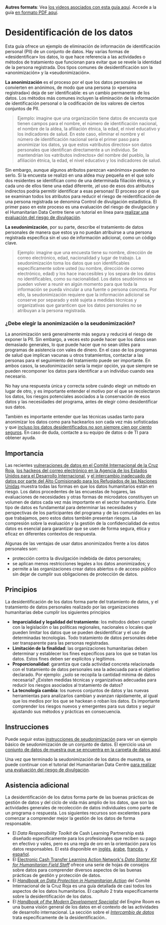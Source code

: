 **Autres formats**: Vea [los videos asociados con esta guía aquí](https://youtu.be/MX0Y1UjL73g). Accede a la guía [en formato PDF aquí](http://dldocs.mercycorps.org/DPPDeidentifyingDataGuideES.pdf).

# Desidentificación de los datos
Esta guía ofrece un ejemplo de eliminación de información de identificación personal (PII) de un conjunto de datos. Hay varias formas de «desidentificar» los datos, lo que hace referencia a las actividades o métodos de tratamiento que funcionan para evitar que se revele la identidad de la persona registrada. Dos tipos comunes de desidentificación son la «anonimización» y la «seudonimización».

**La anonimización** es el proceso por el que los datos personales se convierten en anónimos, de modo que una persona (o «persona registrada») deja de ser identificable: es un cambio permanente de los datos. Los métodos más comunes incluyen la eliminación de la información de identificación personal o la codificación de los valores de ciertos conjuntos de PII.

> Ejemplo: imagine que una organización tiene datos de encuesta que tienen campos para el nombre, el número de identificación nacional, el nombre de la aldea, la afiliación étnica, la edad, el nivel educativo y los indicadores de salud. En este caso, eliminar el nombre y el número de identificación nacional sería el primer paso para anonimizar los datos, ya que estos «atributos directos» son datos personales que identifican directamente a un individuo. Se mantendrían los «atributos indirectos» del nombre del pueblo, la afiliación étnica, la edad, el nivel educativo y los indicadores de salud.

Sin embargo, aunque algunos atributos parezcan «anónimos» pueden no serlo. Si la encuesta se realizó en una aldea muy pequeña en el que solo dos residentes se identifican como de una determinada filiación étnica, y cada uno de ellos tiene una edad diferente, ¡el uso de esos dos atributos indirectos podría permitir identificar a esas personas! El proceso por el que se examinan todos los atributos para reducir el riesgo de reidentificación de una persona registrada se denomina Control de divulgación estadística. El primer paso en este proceso es una evaluación del riesgo de divulgación y el Humanitarian Data Centre tiene un tutorial en línea para [realizar una evaluación del riesgo de divulgación](https://centre.humdata.org/learning-path/disclosure-risk-assessment-overview/).

**La seudonimización**, por su parte, describe el tratamiento de datos personales de manera que estos ya no puedan atribuirse a una persona registrada específica sin el uso de información adicional, como un código clave.

> Ejemplo: imagine que una encuesta tiene su nombre, dirección de correo electrónico, edad, nacionalidad y lugar de trabajo. La seudonimización toma los datos que son identificables específicamente sobre usted (su nombre, dirección de correo electrónico, edad) y los hace inaccesibles y los separa de los datos no identificables, como su nacionalidad. Los datos seudónimos se pueden volver a reunir en algún momento para que toda la información se pueda vincular a una fuente o persona concreta. Por ello, la seudonimización requiere que la información adicional se conserve por separado y esté sujeta a medidas técnicas y organizativas que garanticen que los datos personales no se atribuyan a la persona registrada.

### ¿Debe elegir la anonimización o la seudonimización?
La anonimización será generalmente más segura y reducirá el riesgo de exponer la PII. Sin embargo, a veces esto puede hacer que los datos sean demasiado generales, lo que puede hacer que no sean útiles para programas de asistencia con vales de dinero. En el caso de los programas de salud que implican vacunas u otros tratamientos, contactar a las personas para el seguimiento del tratamiento puede ser importante. En ambos casos, la seudonimización sería la mejor opción, ya que siempre se pueden recomponer los datos para identificar a un individuo cuando sea necesario.

No hay una respuesta única y correcta sobre cuándo elegir un método en lugar de otro, y es importante entender el motivo por el que se recolectaron los datos, los riesgos potenciales asociados a la conservación de esos datos y las necesidades del programa, antes de elegir cómo desidentificar sus datos.

También es importante entender que las técnicas usadas tanto para anonimizar los datos como para hackearlos son cada vez más sofisticadas y que [incluso los datos desidentificados no son siempre cien por ciento seguros](https://reliefweb.int/report/world/mosaic-effect-revelation-risks-combining-humanitarian-and-social-protection-data). En caso de duda, contacte a su equipo de datos o de TI para obtener ayuda.

## Importancia
Las recientes [vulneraciones de datos en el Comité Internacional de la Cruz Roja](https://www.icrc.org/en/document/cyber-attack-icrc-what-we-know), [los hackeos del correo electrónico en la Agencia de los Estados Unidos para el Desarrollo Internacional](https://www.devex.com/news/usaid-hack-is-wakeup-call-for-aid-industry-on-cybersecurity-100028), y [el intercambio inadecuado de datos por parte del Alto Comisionado para los Refugiados de las Naciones Unidas](https://www.hrw.org/news/2021/06/15/un-shared-rohingya-data-without-informed-consent#) muestra todas las formas en que los datos humanitarios están en riesgo. Los datos procedentes de las encuestas de hogares, las evaluaciones de necesidades y otras formas de microdatos constituyen un volumen de datos cada vez más importante en el sector humanitario. Este tipo de datos es fundamental para determinar las necesidades y perspectivas de los participantes del programa y de las comunidades en las que trabajamos, pero estos datos también presentan riesgos. La compresión sobre la evaluación y la gestión de la confidencialidad de estos datos es esencial para garantizar que se usen de forma segura, ética y eficaz en diferentes contextos de respuesta.

Algunas de las ventajas de usar datos anonimizados frente a los datos personales son:
 - protección contra la divulgación indebida de datos personales;
 - se aplican menos restricciones legales a los datos anonimizados; y
 - permite a las organizaciones crear datos abiertos o de acceso público sin dejar de cumplir sus obligaciones de protección de datos.

## Principios
La desidentificación de los datos forma parte del tratamiento de datos, y el tratamiento de datos personales realizado por las organizaciones humanitarias debe cumplir los siguientes principios
- **Imparcialidad y legalidad del tratamiento**: los métodos deben cumplir con la legislación o las políticas regionales, nacionales o locales que pueden limitar los datos que se pueden desidentificar y el uso de determinadas tecnologías. Todo tratamiento de datos personales debe ser transparente para las personas registradas.
- **Limitación de la finalidad**: las organizaciones humanitarias deben determinar y establecer los fines específicos para los que se tratan los datos. Estos fines deben ser explícitos y legítimos.
- **Proporcionalidad**: garantiza que cada actividad concreta relacionada con el tratamiento de datos personales sea la adecuada para el objetivo declarado. Por ejemplo: ¿solo se recopila la cantidad mínima de datos necesaria? ¿Existen medidas técnicas y organizativas adecuadas para reducir los riesgos asociados al tratamiento de datos?
- **La tecnología cambia**: los nuevos conjuntos de datos y las nuevas herramientas para analizarlos cambian y avanzan rápidamente, al igual que los medios por los que se hackean o roban los datos. Es importante comprender los riesgos nuevos y emergentes para sus datos y seguir ajustando sus métodos y prácticas en consecuencia.

## Instrucciones
Puede seguir estas [instrucciones de seudonimización](Pseudonymization-instructions.md) para ver un ejemplo básico de seudonimización de un conjunto de datos. El ejercicio usa un [conjunto de datos de muestra que se encuentra en la carpeta de datos aquí](data/Pseudonymization_example.csv).

Una vez que terminado la seudonimización de los datos de muestra, se puede continuar con el tutorial del Humanitarian Data Centre [para realizar una evaluación del riesgo de divulgación](https://centre.humdata.org/learning-path/disclosure-risk-assessment-overview/).

## Asistencia adicional
La desidentificación de los datos forma parte de las buenas prácticas de gestión de datos y del ciclo de vida más amplio de los datos, que son las actividades generales de recolección de datos individuales como parte de un programa o respuesta. Los siguientes recursos son excelentes para comenzar a comprender mejor la gestión de los datos de forma responsable.
- El *Data Responsibility Toolkit* de Cash Learning Partnership está diseñado específicamente para los profesionales que reciben su pago en efectivo y vales, pero es una regla de oro en la orientación para los datos responsables. El está disponible en [inglés](https://www.calpnetwork.org/wp-content/uploads/2021/03/Data-Responsibility-Toolkit_A-guide-for-Cash-and-Voucher-Practitioners.pdf), [árabe](https://www.calpnetwork.org/ar/publication/data-responsibility-toolkit-a-guide-for-cva-practitioners/), [francés](https://www.calpnetwork.org/fr/publication/data-responsibility-toolkit-a-guide-for-cva-practitioners/), y [español](https://www.calpnetwork.org/es/publication/data-responsibility-toolkit-a-guide-for-cva-practitioners/).
- El [Electronic Cash Transfer Learning Action Network's *Data Starter Kit for Humanitarian Field Staff*](https://www.calpnetwork.org/wp-content/uploads/2020/06/DataStarterKitforFieldStaffELAN.pdf) ofrece una serie de hojas de consejos sobre datos para comprender diversos aspectos de las buenas prácticas de gestión y protección de datos.
- El [*Handbook on Data Protection in Humanitarian Action*](https://www.icrc.org/en/data-protection-humanitarian-action-handbook) del Comité Internacional de la Cruz Roja es una guía detallada de casi todos los aspectos de los datos humanitarios. El capítulo 2 trata específicamente sobre la desidentificación de los datos.
- El [*Handbook of the Modern Development Specialist*](https://the-engine-room.github.io/responsible-data-handbook/) del Engine Room es una buena visión general de los datos en el contexto de las actividades de desarrollo internacional. La sección sobre el [*Intercambio de datos*](https://the-engine-room.github.io/responsible-data-handbook/chapters/chapter-02c-sharing-data.html) trata específicamente de la desidentificación..
